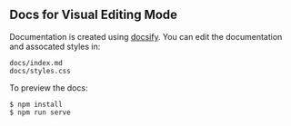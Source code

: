 ## Docs for Visual Editing Mode

Documentation is created using [docsify](https://docsify.js.org/). You can edit the documentation  and assocated styles in:

    docs/index.md
    docs/styles.css

To preview the docs:

``` {.bash}
$ npm install
$ npm run serve
```


